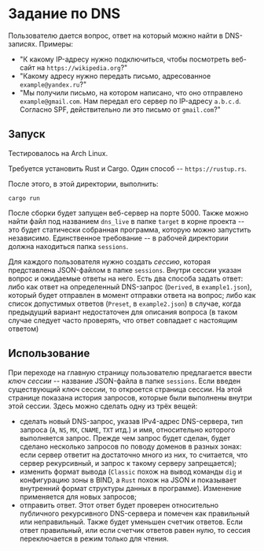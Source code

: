 # Задание по DNS

Пользователю дается вопрос, ответ на который можно найти в DNS-записях.
Примеры:

- "К какому IP-адресу нужно подключиться, чтобы посмотреть веб-сайт на `https://wikipedia.org`?"
- "Какому адресу нужно передать письмо, адресованное `example@yandex.ru`?"
- "Мы получили письмо, на котором написано, что оно отправлено `example@gmail.com`. Нам передал его сервер по IP-адресу `a.b.c.d`. Согласно SPF, действительно ли это письмо от `gmail.com`?"

## Запуск

Тестировалось на Arch Linux.

Требуется установить Rust и Cargo. Один способ -- `https://rustup.rs`.

После этого, в этой директории, выполнить:

```
cargo run
```

После сборки будет запущен веб-сервер на порте 5000.
Также можно найти файл под названием `dns_live` в папке `target` в корне проекта -- 
это будет статически собранная программа, которую можно запустить независимо.
Единственное требование -- в рабочей директории должна находиться папка `sessions`.

Для каждого пользователя нужно создать *сессию*, которая представлена JSON-файлом в папке `sessions`.
Внутри сессии указан вопрос и ожидаемые ответы на него.
Есть два способа задать ответ: либо как ответ на определенный DNS-запрос (`Derived`, в `example1.json`), который будет отправлен в момент отправки ответа на вопрос;
либо как список допустимых ответов (`Preset`, в `example2.json`) в случае, когда предыдущий вариант недостаточен для описания вопроса
(в таком случае следует часто проверять, что ответ совпадает с настоящим ответом)

## Использование

При переходе на главную страницу пользователю предлагается ввести *ключ сессии* -- название JSON-файла в папке `sessions`.
Если введен существующий ключ сессии, то откроется страница сессии.
На этой странице показана история запросов, которые были выполнены внутри этой сессии.
Здесь можно сделать одну из трёх вещей:

- сделать новый DNS-запрос, указав IPv4-адрес DNS-сервера, тип запроса (`A`, `NS`, `MX`, `CNAME`, `TXT` итд.) и имя, относительно которого выполняется запрос. Прежде чем запрос будет сделан, будет сделано несколько запросов по поводу доменов в разных зонах: если сервер ответит на достаточно много из них, то считается, что сервер рекурсивный, и запрос к такому серверу запрещается);
- изменить формат вывода (`Classic` похож на вывод команды `dig` и конфигурацию зоны в BIND, а `Rust` похож на JSON и показывает внутренний формат структуры данных в программе). Изменение применяется для новых запросов;
- отправить ответ. Этот ответ будет проверен относительно публичного рекурсивного DNS-сервера и помечен как правильный или неправильный. Также будет уменьшен счетчик ответов. Если ответ правильный, или если счетчик ответов равен нулю, то сессия переключается в режим только для чтения.